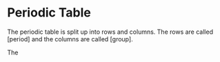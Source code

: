 # Periodic Table

The periodic table is split up into rows and columns. The rows are called [period] and the columns are called [group]. 

The 